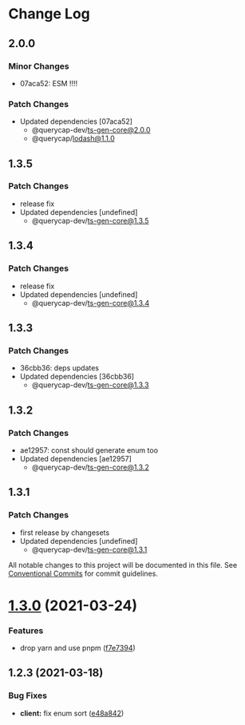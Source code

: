 # Change Log

## 2.0.0

### Minor Changes

- 07aca52: ESM !!!!

### Patch Changes

- Updated dependencies [07aca52]
  - @querycap-dev/ts-gen-core@2.0.0
  - @querycap/lodash@1.1.0

## 1.3.5

### Patch Changes

- release fix
- Updated dependencies [undefined]
  - @querycap-dev/ts-gen-core@1.3.5

## 1.3.4

### Patch Changes

- release fix
- Updated dependencies [undefined]
  - @querycap-dev/ts-gen-core@1.3.4

## 1.3.3

### Patch Changes

- 36cbb36: deps updates
- Updated dependencies [36cbb36]
  - @querycap-dev/ts-gen-core@1.3.3

## 1.3.2

### Patch Changes

- ae12957: const should generate enum too
- Updated dependencies [ae12957]
  - @querycap-dev/ts-gen-core@1.3.2

## 1.3.1

### Patch Changes

- first release by changesets
- Updated dependencies [undefined]
  - @querycap-dev/ts-gen-core@1.3.1

All notable changes to this project will be documented in this file.
See [Conventional Commits](https://conventionalcommits.org) for commit guidelines.

# [1.3.0](https://github.com/querycap/webappkit/compare/@querycap-dev/ts-gen-definitions-from-json-schema@1.2.3...@querycap-dev/ts-gen-definitions-from-json-schema@1.3.0) (2021-03-24)

### Features

- drop yarn and use pnpm ([f7e7394](https://github.com/querycap/webappkit/commit/f7e7394e1531ffb96ecb3e393e8131451f3e1d9f))

## 1.2.3 (2021-03-18)

### Bug Fixes

- **client:** fix enum sort ([e48a842](https://github.com/querycap/webappkit/commit/e48a8422eb1be310fd68c8f0dfa2821501236edc))
